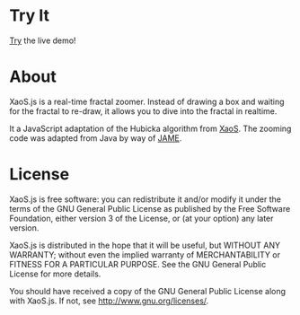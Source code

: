 # Try It

[Try](jblang.github.io/XaoSjs) the live demo!

# About

XaoS.js is a real-time fractal zoomer.  Instead of drawing a box and waiting for the fractal
to re-draw, it allows you to dive into the fractal in realtime.

It a JavaScript adaptation of the Hubicka algorithm from [XaoS](http://xaos.sf.net).
The zooming code was adapted from Java by way of [JAME](http://fractalwalk.net).

# License

XaoS.js is free software: you can redistribute it and/or modify
it under the terms of the GNU General Public License as published by
the Free Software Foundation, either version 3 of the License, or
(at your option) any later version.

XaoS.js is distributed in the hope that it will be useful,
but WITHOUT ANY WARRANTY; without even the implied warranty of
MERCHANTABILITY or FITNESS FOR A PARTICULAR PURPOSE.  See the
GNU General Public License for more details.

You should have received a copy of the GNU General Public License
along with XaoS.js.  If not, see <http://www.gnu.org/licenses/>.
